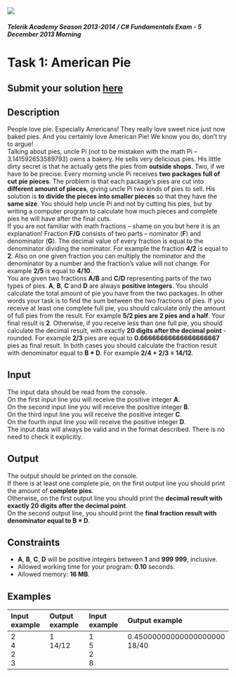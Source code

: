 ﻿<img src="https://raw.githubusercontent.com/TelerikAcademy/Common/master/logos/telerik-header-logo.png" />

#### _Telerik Academy Season 2013-2014 / C# Fundamentals Exam - 5 December 2013 Morning_

# Task 1: American Pie

## Submit your solution [here](http://bgcoder.com/Contests/Practice/Register/104#0)

## Description  
 
People love pie. Especially Americans! They really love sweet nice just now baked pies. And you certainly love American Pie! We know you do, don’t try to argue!  
Talking about pies, uncle Pi (not to be mistaken with the math Pi – 3.141592653589793) owns a bakery. He sells very delicious pies. His little dirty secret is that he actually gets the pies from **outside shops**.  Two, if we have to be precise. Every morning uncle Pi receives **two packages full of cut pie pieces**. The problem is that each package’s pies are cut into **different amount of pieces**, giving uncle Pi two kinds of pies to sell. His solution is **to divide the pieces into smaller pieces** so that they have the **same size**. You should help uncle Pi and not by cutting his pies, but by writing a computer program to calculate how much pieces and complete pies he will have after the final cuts.  
If you are not familiar with math fractions – shame on you but here it is an explanation! Fraction **F/G** consists of two parts – nominator (**F**) and denominator (**G**). The decimal value of every fraction is equal to the denominator dividing the nominator.  For example the fraction **4/2** is equal to **2**. Also on one given fraction you can multiply the nominator and the denominator by a number and the fraction’s value will not change. For example **2/5** is equal to **4/10**.   
You are given two fractions **A/B** and **C/D** representing parts of the two types of pies. **A**, **B**, **C** and **D** are always **positive integers**. You should calculate the total amount of pie you have from the two packages. In other words your task is to find the sum between the two fractions of pies. If you receive at least one complete full pie, you should calculate only the amount of full pies from the result. For example **5/2 pies are 2 pies and a half**. Your final result is **2**. Otherwise, if you receive less than one full pie, you should calculate the decimal result, with exactly **20 digits after the decimal point** - rounded. For example **2/3** pies are equal to **0.66666666666666666667** pies as final result. In both cases you should calculate the fraction result with denominator equal to **B * D**. For example **2/4 + 2/3 = 14/12**.  

## Input  

The input data should be read from the console.  
On the first input line you will receive the positive integer **A**.  
On the second input line you will receive the positive integer **B**.  
On the third input line you will receive the positive integer **C**.  
On the fourth input line you will receive the positive integer **D**.  
The input data will always be valid and in the format described. There is no need to check it explicitly.

## Output

The output should be printed on the console.  
If there is at least one complete pie, on the first output line you should print the amount of **complete pies**.  
Otherwise, on the first output line you should print the **decimal result with exactly 20 digits after the decimal point**.  
On the second output line, you should print the **final fraction result with denominator equal to B * D**.


## Constraints

- **A**, **B**, **C**, **D** will be positive integers between **1** and **999 999**, inclusive.
- Allowed working time for your program: **0.10** seconds. 
- Allowed memory: **16 MB**.

## Examples

|Input example|Output example|Input example|Output example|
|:-------------|:--------------|:-------------|:--------------|
|2<br/>4<br/>2<br/>3|1<br/>14/12<br/><br/><br/>|1<br/>5<br/>2<br/>8|0.45000000000000000000<br/>18/40<br/><br/><br/>|
















